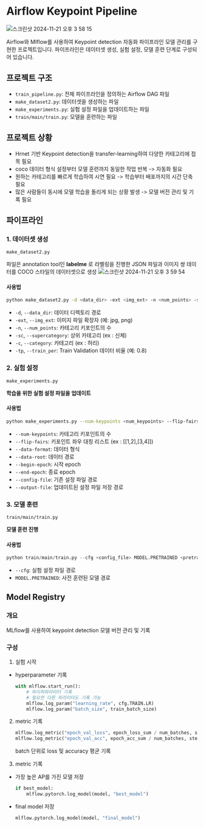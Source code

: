 # Airflow Keypoint Pipeline
![스크린샷 2024-11-21 오후 3 58 15](https://github.com/user-attachments/assets/37f79603-4e90-418f-b81c-190220e29221)

Airflow와 Mlflow를 사용하여 Keypoint detection 자동화 파이프라인 모델 관리를 구현한 프로젝트입니다. 파이프라인은 데이터셋 생성, 실험 설정, 모델 훈련 단계로 구성되어 있습니다.

## 프로젝트 구조

- `train_pipeline.py`: 전체 파이프라인을 정의하는 Airflow DAG 파일
- `make_dataset2.py`: 데이터셋을 생성하는 파일
- `make_experiments.py`: 실험 설정 파일을 업데이트하는 파일
- `train/main/train.py`: 모델을 훈련하는 파일

## 프로젝트 상황
- Hrnet 기반 Keypoint detection을 transfer-learning하여 다양한 카테고리에 접목 필요
- coco 데이터 형식 설정부터 모델 훈련까지 동일한 작업 반복 -> 자동화 필요
- 원하는 카테고리를 빠르게 학습하여 시연 필요 -> 학습부터 배포까지의 시간 단축 필요
- 많은 사람들이 동시에 모델 학습을 돌리게 되는 상황 발생 -> 모델 버전 관리 및 기록 필요

## 파이프라인

### 1. 데이터셋 생성

`make_dataset2.py` 

파일은 annotation tool인 **labelme** 로 라벨링을 진행한 JSON 파일과 이미지 쌍 데이터를 COCO 스타일의 데이터셋으로 생성
![스크린샷 2024-11-21 오후 3 59 54](https://github.com/user-attachments/assets/6f6d529c-cc3d-495b-b3eb-fa2e6161c76f)

#### 사용법


```bash
python make_dataset2.py -d <data_dir> -ext <img_ext> -n <num_points> -sc <supercategory> -c <category> -tp <train_per>
```


- `-d`, `--data_dir`: 데이터 디렉토리 경로
- `-ext`, `--img_ext`: 이미지 파일 확장자 (예: jpg, png)
- `-n`, `--num_points`: 카테고리 키포인트의 수
- `-sc`, `--supercategory`: 상위 카테고리 (ex : 신체)
- `-c`, `--category`: 카테고리 (ex : 허리)
- `-tp`, `--train_per`: Train Validation 데이터 비율 (예: 0.8)



### 2. 실험 설정

`make_experiments.py`

**학습을 위한 실험 설정 파일을 업데이트**

#### 사용법

```bash
python make_experiments.py --num-keypoints <num_keypoints> --flip-fairs <flip_fairs> --data-format <data_format> --data-root <data_root> --begin-epoch <begin_epoch> --end-epoch <end_epoch> --config-file <config_file> --output-file <output_file>
```

- `--num-keypoints`: 카테고리 키포인트의 수
- `--flip-fairs`: 키포인트 좌우 대칭 리스트 (ex : [[1,2],[3,4]])
- `--data-format`: 데이터 형식
- `--data-root`: 데이터 경로
- `--begin-epoch`: 시작 epoch
- `--end-epoch`: 종료 epoch
- `--config-file`: 기존 설정 파일 경로
- `--output-file`: 업데이트된 설정 파일 저장 경로

### 3. 모델 훈련

`train/main/train.py` 

**모델 훈련 진행**

#### 사용법
```python
python train/main/train.py --cfg <config_file> MODEL.PRETRAINED <pretrained_model>
```

- `--cfg`: 실험 설정 파일 경로
- `MODEL.PRETRAINED`: 사전 훈련된 모델 경로

## Model Registry

### 개요

MLflow를 사용하여 keypoint detection 모델 버전 관리 및 기록

### 구성

1. 실험 시작 
- hyperparameter 기록
    ```python
    with mlflow.start_run():
        # 하이퍼파라미터 기록
        # 필요한 다른 파라미터도 기록 가능
        mlflow.log_param("learning_rate", cfg.TRAIN.LR)
        mlflow.log_param("batch_size", train_batch_size)
    ```
2. metric 기록
    ```python
    mlflow.log_metric("epoch_val_loss", epoch_loss_sum / num_batches, step=epoch)
    mlflow.log_metric("epoch_val_acc", epoch_acc_sum / num_batches, step=epoch)
    ```
    batch 단위로 loss 및 accuracy 평균 기록
    
3. metric 기록

-  가장 높은 AP를 가진 모델 저장
    ```python
    if best_model:
        mlflow.pytorch.log_model(model, "best_model")
    ```
- final model 저장
    ```python
    mlflow.pytorch.log_model(model, "final_model")
    ```
